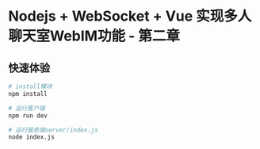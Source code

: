 # Nodejs + WebSocket + Vue 实现多人聊天室WebIM功能 - 第二章

## 快速体验

``` bash
# install模块
npm install

# 运行客户端
npm run dev

# 运行服务端server/index.js
node index.js
```


